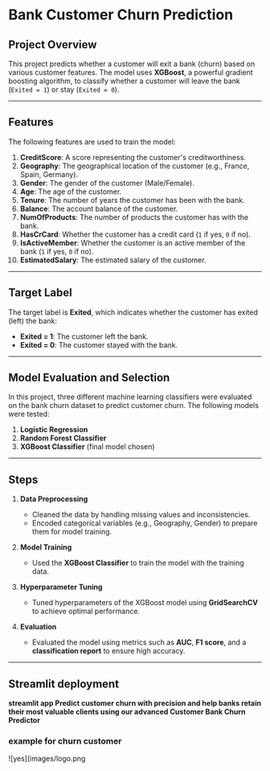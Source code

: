 # Bank Customer Churn Prediction  

## Project Overview  
This project predicts whether a customer will exit a bank (churn) based on various customer features. The model uses **XGBoost**, a powerful gradient boosting algorithm, to classify whether a customer will leave the bank (`Exited = 1`) or stay (`Exited = 0`).  

---

## Features  
The following features are used to train the model:  

1. **CreditScore**: A score representing the customer's creditworthiness.  
2. **Geography**: The geographical location of the customer (e.g., France, Spain, Germany).  
3. **Gender**: The gender of the customer (Male/Female).  
4. **Age**: The age of the customer.  
5. **Tenure**: The number of years the customer has been with the bank.  
6. **Balance**: The account balance of the customer.  
7. **NumOfProducts**: The number of products the customer has with the bank.  
8. **HasCrCard**: Whether the customer has a credit card (`1` if yes, `0` if no).  
9. **IsActiveMember**: Whether the customer is an active member of the bank (`1` if yes, `0` if no).  
10. **EstimatedSalary**: The estimated salary of the customer.  

---

## Target Label  
The target label is **Exited**, which indicates whether the customer has exited (left) the bank:  

- **Exited = 1**: The customer left the bank.  
- **Exited = 0**: The customer stayed with the bank.  

---

## Model Evaluation and Selection  
In this project, three different machine learning classifiers were evaluated on the bank churn dataset to predict customer churn. The following models were tested:  

1. **Logistic Regression**  
2. **Random Forest Classifier**  
3. **XGBoost Classifier** (final model chosen)  

---

## Steps  

1. **Data Preprocessing**  
   - Cleaned the data by handling missing values and inconsistencies.  
   - Encoded categorical variables (e.g., Geography, Gender) to prepare them for model training.  

2. **Model Training**  
   - Used the **XGBoost Classifier** to train the model with the training data.  

3. **Hyperparameter Tuning**  
   - Tuned hyperparameters of the XGBoost model using **GridSearchCV** to achieve optimal performance.  

4. **Evaluation**  
   - Evaluated the model using metrics such as **AUC**, **F1 score**, and a **classification report** to ensure high accuracy.  

---
## Streamlit deployment
**streamlit app Predict customer churn with precision and help banks retain their most valuable clients using our advanced Customer Bank Churn Predictor**
### example for churn customer
![yes](images/logo.png
